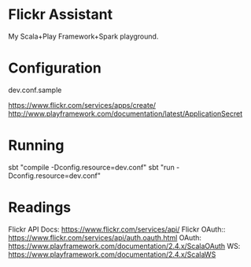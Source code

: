 Flickr Assistant
=================================
My Scala+Play Framework+Spark playground.

Configuration
==============
dev.conf.sample

https://www.flickr.com/services/apps/create/
http://www.playframework.com/documentation/latest/ApplicationSecret

Running
========
sbt "compile -Dconfig.resource=dev.conf"
sbt "run -Dconfig.resource=dev.conf"

Readings
=========
Flickr  API Docs: https://www.flickr.com/services/api/
Flickr OAuth:: https://www.flickr.com/services/api/auth.oauth.html
OAuth: https://www.playframework.com/documentation/2.4.x/ScalaOAuth
WS: https://www.playframework.com/documentation/2.4.x/ScalaWS
